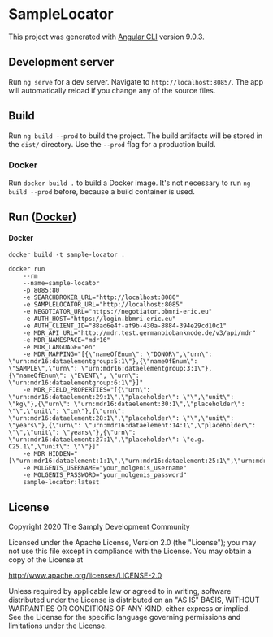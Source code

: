 # SampleLocator

This project was generated with [Angular CLI](https://github.com/angular/angular-cli) version 9.0.3.

## Development server

Run `ng serve` for a dev server. Navigate to `http://localhost:8085/`. The app will automatically reload if you change any of the source files.

## Build

Run `ng build --prod` to build the project. The build artifacts will be stored in the `dist/` directory. Use the `--prod` flag for a production build.

### Docker

Run `docker build .` to build a Docker image. It's not necessary to run `ng build --prod` before, because a build container is used.

## Run ([Docker](#docker))
#### Docker

    docker build -t sample-locator .

    docker run 
        --rm 
        --name=sample-locator
        -p 8085:80 
        -e SEARCHBROKER_URL="http://localhost:8080" 
        -e SAMPLELOCATOR_URL="http://localhost:8085" 
        -e NEGOTIATOR_URL="https://negotiator.bbmri-eric.eu" 
        -e AUTH_HOST="https://login.bbmri-eric.eu" 
        -e AUTH_CLIENT_ID="88ad6e4f-af9b-430a-8884-394e29cd10c1" 
        -e MDR_API_URL="http://mdr.test.germanbiobanknode.de/v3/api/mdr" 
        -e MDR_NAMESPACE="mdr16" 
        -e MDR_LANGUAGE="en" 
        -e MDR_MAPPING="[{\"nameOfEnum\": \"DONOR\",\"urn\": \"urn:mdr16:dataelementgroup:5:1\"},{\"nameOfEnum\": \"SAMPLE\",\"urn\": \"urn:mdr16:dataelementgroup:3:1\"},{\"nameOfEnum\": \"EVENT\", \"urn\": \"urn:mdr16:dataelementgroup:6:1\"}]" 
        -e MDR_FIELD_PROPERTIES="[{\"urn\": \"urn:mdr16:dataelement:29:1\",\"placeholder\": \"\",\"unit\": \"kg\"},{\"urn\": \"urn:mdr16:dataelement:30:1\",\"placeholder\": \"\",\"unit\": \"cm\"},{\"urn\": \"urn:mdr16:dataelement:28:1\",\"placeholder\": \"\",\"unit\": \"years\"},{\"urn\": \"urn:mdr16:dataelement:14:1\",\"placeholder\": \"\",\"unit\": \"years\"},{\"urn\": \"urn:mdr16:dataelement:27:1\",\"placeholder\": \"e.g. C25.1\",\"unit\": \"\"}]" 
        -e MDR_HIDDEN="[\"urn:mdr16:dataelement:1:1\",\"urn:mdr16:dataelement:25:1\",\"urn:mdr16:dataelement:34:1\",\"urn:mdr16:dataelement:18:1\",\"urn:mdr16:dataelement:11:1\",\"urn:mdr16:dataelement:19:1\",\"urn:mdr16:dataelement:30:1\",\"urn:mdr16:dataelement:4:1\",\"urn:mdr16:dataelement:21:1\",\"urn:mdr16:dataelement:22:1\",\"urn:mdr16:dataelement:24:1\",\"urn:mdr16:dataelement:13:1\"]" 
        -e MOLGENIS_USERNAME="your_molgenis_username" 
        -e MOLGENIS_PASSWORD="your_molgenis_password" 
        sample-locator:latest
        
 ## License
        
 Copyright 2020 The Samply Development Community
        
 Licensed under the Apache License, Version 2.0 (the "License"); you may not use this file except in compliance with the License. You may obtain a copy of the License at
        
 http://www.apache.org/licenses/LICENSE-2.0
        
 Unless required by applicable law or agreed to in writing, software distributed under the License is distributed on an "AS IS" BASIS, WITHOUT WARRANTIES OR CONDITIONS OF ANY KIND, either express or implied. See the License for the specific language governing permissions and limitations under the License.

